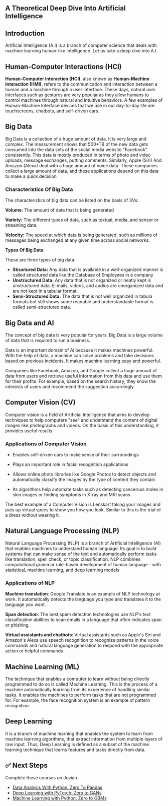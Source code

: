 ## A Theoretical Deep Dive Into Artificial Intelligence

## Introduction
Artificial Intelligence (A.I) is a branch of computer science that deals with machine learning human-like intelligence. Let us take a deep dive into A.I.

## Human-Computer Interactions (HCI)
**Human-Computer Interaction (HCI)**, also known as **Human-Machine Interaction (HMI)**, refers to the communication and interaction between a human and a machine through a user interface. These days, natural user interfaces such as gestures are very popular as they allow humans to control machines through natural and intuitive behaviors. A few examples of Human-Machine Interface devices that we use in our day-to-day life are touchscreens, chatbots, and self-driven cars.

## Big Data
Big Data is a collection of a huge amount of data. It is very large and complex. The measurement shows that 500+TB of the new data gets consumed into the data sets of the social media website "Facebook" consistently. This data is mostly produced in terms of photo and video uploads, message exchanges, putting comments. Similarly, Apple (Siri) And Amazon (Alexa) deal with a huge amount of voice data. These companies collect a large amount of data, and these applications depend on this data to make a quick decision

### Characteristics Of Big Data
The characteristics of big data can be listed on the basis of 3Vs:

**Volume:** The amount of data that is being generated

**Variety:** The different types of data, such as textual, media, and sensor or streaming data.

**Velocity:** The speed at which data is being generated, such as millions of messages being exchanged at any given time across social networks.


**Types Of Big Data**

These are three types of big data:
- **Structured Data:** Any data that is available in a well-organized manner is called structured data like the Database of Employees in a company
- **Unstructured Data:** Any data that is not organized or neatly kept is unstructured data. E-mails, videos, and audios are unorganized data and are not kept in a tabular format.
- **Semi-Structured Data:** The data that is not well organized in tabula formats but still shows some readable and understandable format is called semi-structured data.

## Big Data and AI

The concept of big data is very popular for years. Big Data is a large volume of data that is required to run a business.

Data is an important domain of Al because it makes machines powerful. With the help of data, a machine can solve problems and take decisions based on previous incidents. It makes machine learning easy and powerful.

Companies like Facebook, Amazon, and Google collect a huge amount of data from users and retrieve useful information from this data and use them for their profits. For example, based on the search history, they know the interests of users and recommend the suggestion accordingly.

## Computer Vision (CV)

Computer vision is a field of Artificial Intelligence that aims to develop techniques to help computers "see" and understand the content of digital images like photographs and videos. On the basis of this understanding, it provides useful results

### Applications of Computer Vision

- Enables self-driven cars to make sense of their surroundings

- Plays an important role in facial recognition applications

- Allows online photo libraries like Google Photos to detect objects and automatically classify the images by the type of content they contain 

- Its algorithms help automate tasks such as detecting cancerous moles in skin images or finding symptoms in X-ray and MRI scans

The best example of a Computer Vision is Lenskart taking your images and puts up virtual specs to show you how you look. Similar to this is the trial of a dress without wearing it.

## Natural Language Processing (NLP)

Natural Language Processing (NLP) is a branch of Artificial Intelligence (AI) that enables machines to understand human language. Its goal is to build systems that can make sense of the text and automatically perform tasks like translation, spell check, or topic classification. NLP combines computational grammar rule-based development of human language - with statistical, machine learning, and deep learning models

### Applications of NLP

**Machine translation**: Google Translate is an example of NLP technology at work. It automatically detects the language you type and translates it to the language you want.

**Span detection**: The best spam detection technologies use NLP's text classification abilities to scan emails in a language that often indicates span or phishing.

**Virtual assistants and chatbots**: Virtual assistants such as Apple's Siri and Amazon's Alexa use speech recognition to recognize patterns in the voice commands and natural language generation to respond with the appropriate action or helpful commands

## Machine Learning (ML)

The technique that enables a computer to learn without being directly programmed to do so is called Machine Learning. This is the process of a machine automatically learning from its experience of handling similar tasks. It enables the machines to perform tasks that are not programmed for. For example, the face recognition system is an example of pattern recognition.

## Deep Learning
It is a branch of machine learning that enables the system to learn from machine learning algorithms, that extract information from multiple layers of raw input. Thus, Deep Learning is defined as a subset of the machine learning technique that learns features and tasks directly from data.

## ✅ Next Steps

Complete these courses on Jovian.
- [Data Analysis With Python: Zero To Pandas](https://jovian.ai/learn/data-analysis-with-python-zero-to-pandas)
- [Deep Learning with PyTorch: Zero to GANs](https://jovian.ai/learn/deep-learning-with-pytorch-zero-to-gans)
- [Machine Learning with Python: Zero to GBMs](https://jovian.ai/learn/machine-learning-with-python-zero-to-gbms)